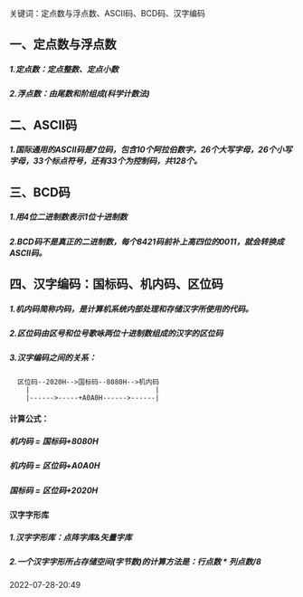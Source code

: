 关键词：定点数与浮点数、ASCII码、BCD码、汉字编码


## 一、定点数与浮点数

##### 1.定点数：定点整数、定点小数
##### 2.浮点数：由尾数和阶组成(科学计数法)


## 二、ASCII码

##### 1.国际通用的ASCII码是7位码，包含10个阿拉伯数字，26个大写字母，26个小写字母，33个标点符号，还有33个为控制码，共128个。


## 三、BCD码

##### 1.用4位二进制数表示1位十进制数
##### 2.BCD码不是真正的二进制数，每个8421码前补上高四位的0011，就会转换成ASCII码。


## 四、汉字编码：国标码、机内码、区位码

##### 1.机内码简称内码，是计算机系统内部处理和存储汉字所使用的代码。
##### 2.区位码由区号和位号歌咏两位十进制数组成的汉字的区位码
##### 3.汉字编码之间的关系：
      区位码--2020H-->国标码--8080H-->机内码
        |                               |
        |------>-----+A0A0H------>------|
        

#### 计算公式：
#####  机内码 = 国标码+8080H
#####  机内码 = 区位码+A0A0H
#####  国标码 = 区位码+2020H


#### 汉字字形库
##### 1.汉字字形库：点阵字库&矢量字库
##### 2.**一个**汉字字形所占存储空间(**字节数**)的计算方法是：**行点数 * 列点数/8**


2022-07-28-20:49
